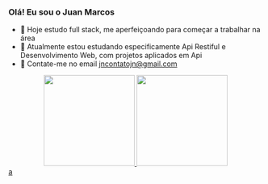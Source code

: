 ### Olá! Eu sou o Juan Marcos

- 🔭 Hoje estudo full stack, me aperfeiçoando para começar a trabalhar na área
- 🌱 Atualmente estou estudando especificamente Api Restiful e Desenvolvimento Web, com projetos aplicados em Api
- 💬 Contate-me no email jncontatojn@gmail.com
<div align="center">
  <a href="https://github.com/devjuanmarcos">
  <img height="180em" src="https://github-readme-stats.vercel.app/api?username=devjuanmarcos&show_icons=true&theme=dark&include_all_commits=true&count_private=true"/>
  <img height="180em" src="https://github-readme-stats.vercel.app/api/top-langs/?username=devjuanmarcos&layout=compact&langs_count=7&theme=dark"/>
</div>
a

